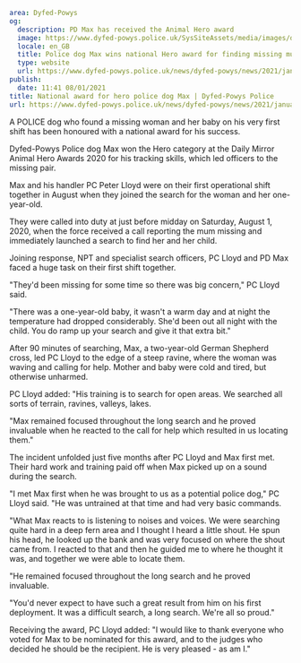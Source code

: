 ```yaml
area: Dyfed-Powys
og:
  description: PD Max has received the Animal Hero award
  image: https://www.dyfed-powys.police.uk/SysSiteAssets/media/images/dyfed-powys/news/pc-peter-lloyd-and-pd-max---daily-mirror-image.jpg?crop=(0,13,1140,613)&amp;w=600&amp;h=300&amp;scale=both
  locale: en_GB
  title: Police dog Max wins national Hero award for finding missing mum and baby
  type: website
  url: https://www.dyfed-powys.police.uk/news/dyfed-powys/news/2021/january-2021/national-award-for-hero-police-dog-max/
publish:
  date: 11:41 08/01/2021
title: National award for hero police dog Max | Dyfed-Powys Police
url: https://www.dyfed-powys.police.uk/news/dyfed-powys/news/2021/january-2021/national-award-for-hero-police-dog-max/
```

A POLICE dog who found a missing woman and her baby on his very first shift has been honoured with a national award for his success.

Dyfed-Powys Police dog Max won the Hero category at the Daily Mirror Animal Hero Awards 2020 for his tracking skills, which led officers to the missing pair.

Max and his handler PC Peter Lloyd were on their first operational shift together in August when they joined the search for the woman and her one-year-old.

They were called into duty at just before midday on Saturday, August 1, 2020, when the force received a call reporting the mum missing and immediately launched a search to find her and her child.

Joining response, NPT and specialist search officers, PC Lloyd and PD Max faced a huge task on their first shift together.

"They'd been missing for some time so there was big concern," PC Lloyd said.

"There was a one-year-old baby, it wasn't a warm day and at night the temperature had dropped considerably. She'd been out all night with the child. You do ramp up your search and give it that extra bit."

After 90 minutes of searching, Max, a two-year-old German Shepherd cross, led PC Lloyd to the edge of a steep ravine, where the woman was waving and calling for help. Mother and baby were cold and tired, but otherwise unharmed.

PC Lloyd added: "His training is to search for open areas. We searched all sorts of terrain, ravines, valleys, lakes.

"Max remained focused throughout the long search and he proved invaluable when he reacted to the call for help which resulted in us locating them."

The incident unfolded just five months after PC Lloyd and Max first met. Their hard work and training paid off when Max picked up on a sound during the search.

"I met Max first when he was brought to us as a potential police dog," PC Lloyd said. "He was untrained at that time and had very basic commands.

"What Max reacts to is listening to noises and voices. We were searching quite hard in a deep fern area and I thought I heard a little shout. He spun his head, he looked up the bank and was very focused on where the shout came from. I reacted to that and then he guided me to where he thought it was, and together we were able to locate them.

"He remained focused throughout the long search and he proved invaluable.

"You'd never expect to have such a great result from him on his first deployment. It was a difficult search, a long search. We're all so proud."

Receiving the award, PC Lloyd added: "I would like to thank everyone who voted for Max to be nominated for this award, and to the judges who decided he should be the recipient. He is very pleased - as am I."
